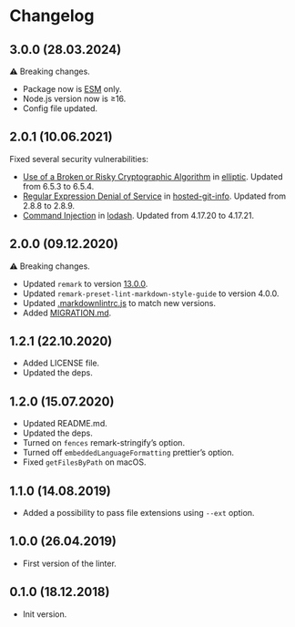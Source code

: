 # Changelog

## 3.0.0 (28.03.2024)

⚠️ Breaking changes.

- Package now
  is [ESM](https://gist.github.com/sindresorhus/a39789f98801d908bbc7ff3ecc99d99c) only.
- Node.js version now is ≥16.
- Config file updated.

## 2.0.1 (10.06.2021)

Fixed several security vulnerabilities:

- [Use of a Broken or Risky Cryptographic Algorithm](https://github.com/advisories/GHSA-r9p9-mrjm-926w)
  in [elliptic](https://github.com/indutny/elliptic). Updated from 6.5.3 to
  6.5.4.
- [Regular Expression Denial of Service](https://github.com/advisories/GHSA-43f8-2h32-f4cj)
  in [hosted-git-info](https://github.com/npm/hosted-git-info). Updated from
  2.8.8 to 2.8.9.
- [Command Injection](https://github.com/advisories/GHSA-35jh-r3h4-6jhm) in
  [lodash](https://github.com/lodash/lodash). Updated from 4.17.20 to 4.17.21.

## 2.0.0 (09.12.2020)

⚠️ Breaking changes.

- Updated `remark` to version
  [13.0.0](https://github.com/remarkjs/remark/releases/tag/13.0.0).
- Updated `remark-preset-lint-markdown-style-guide` to version 4.0.0.
- Updated [.markdownlintrc.js](.markdownlintrc.js) to match new versions.
- Added [MIGRATION.md](MIGRATION.md).

## 1.2.1 (22.10.2020)

- Added LICENSE file.
- Updated the deps.

## 1.2.0 (15.07.2020)

- Updated README.md.
- Updated the deps.
- Turned on `fences` remark-stringify’s option.
- Turned off `embeddedLanguageFormatting` prettier’s option.
- Fixed `getFilesByPath` on macOS.

## 1.1.0 (14.08.2019)

- Added a possibility to pass file extensions using `--ext` option.

## 1.0.0 (26.04.2019)

- First version of the linter.

## 0.1.0 (18.12.2018)

- Init version.
